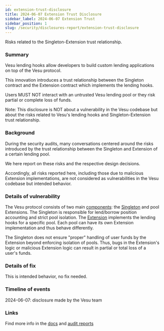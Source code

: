 ```yaml
---
id: extension-trust-disclosure
title: 2024-06-07 Extension Trust Disclosure
sidebar_label: 2024-06-07 Extension Trust
sidebar_position: 1
slug: /security/disclosures-report/extension-trust-disclosure
---
```


Risks related to the Singleton-Extension trust relationship.

### Summary

Vesu lending hooks allow developers to build custom lending applications on top of the Vesu protocol.

This innovation introduces a trust relationship between the Singleton contract and the Extension contract which implements the lending hooks.

Users MUST NOT interact with an untrusted Vesu lending pool or they risk partial or complete loss of funds.

Note: This disclosure is NOT about a vulnerability in the Vesu codebase but about the risks related to Vesu's lending hooks and Singleton-Extension trust relationship.

### Background

During the security audits, many conversations centered around the risks introduced by the trust relationship between the Singleton and Extension of a certain lending pool.

We here report on these risks and the respective design decisions.

Accordingly, all risks reported here, including those due to malicious Extension implementations, are not considered as vulnerabilities in the Vesu codebase but intended behavior.

### Details of vulnerability

The Vesu protocol consists of two main [components](https://github.com/vesuxyz/protocol?tab=readme-ov-file#overview): the [Singleton](https://github.com/vesuxyz/protocol/blob/dev/src/singleton.cairo) and pool Extensions. The Singleton is responsible for lend/borrow position accounting and strict pool isolation. The [Extension](https://github.com/vesuxyz/protocol/blob/dev/src/extension/default_extension.cairo) implements the lending hooks for a specific pool. Each pool can have its own Extension implementation and thus behave differently.

The Singleton does not ensure "proper" handling of user funds by the Extension beyond enforcing isolation of pools. Thus, bugs in the Extension's logic or malicious Extension logic can result in partial or total loss of a user's funds.

### Details of fix

This is intended behavior, no fix needed.

### Timeline of events

2024-06-07: disclosure made by the Vesu team

### Links

Find more info in the [docs](/explore/basics) and [audit reports](/security/security-audit)
